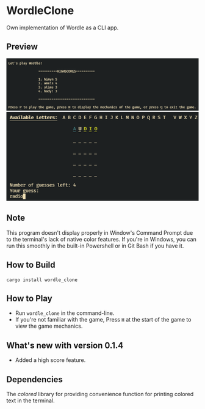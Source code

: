 # WordleClone
Own implementation of Wordle as a CLI app.

## Preview
![During](src/images/start.png "Sample Image 1")
![Won](src/images/during.png "Sample Image 2")

## Note
This program doesn't display properly in Window's Command Prompt due to the terminal's 
lack of native color features. If you're in Windows, you can run this smoothly in the 
built-in Powershell or in Git Bash if you have it.

## How to Build
```
cargo install wordle_clone
```

## How to Play
* Run `wordle_clone` in the command-line.
* If you're not familiar with the game, 
  Press `H` at the start of the game to view the game mechanics.

## What's new with version 0.1.4
* Added a high score feature.

## Dependencies
The _colored_ library for providing convenience function for printing colored
text in the terminal.

